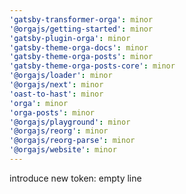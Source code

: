 ```yaml
---
'gatsby-transformer-orga': minor
'@orgajs/getting-started': minor
'gatsby-plugin-orga': minor
'gatsby-theme-orga-docs': minor
'gatsby-theme-orga-posts': minor
'gatsby-theme-orga-posts-core': minor
'@orgajs/loader': minor
'@orgajs/next': minor
'oast-to-hast': minor
'orga': minor
'orga-posts': minor
'@orgajs/playground': minor
'@orgajs/reorg': minor
'@orgajs/reorg-parse': minor
'@orgajs/website': minor
---
```


introduce new token: empty line
